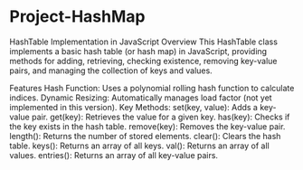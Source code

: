 # Project-HashMap
HashTable Implementation in JavaScript
Overview
This HashTable class implements a basic hash table (or hash map) in JavaScript, providing methods for adding, retrieving, checking existence, removing key-value pairs, and managing the collection of keys and values.

Features
Hash Function: Uses a polynomial rolling hash function to calculate indices.
Dynamic Resizing: Automatically manages load factor (not yet implemented in this version).
Key Methods:
set(key, value): Adds a key-value pair.
get(key): Retrieves the value for a given key.
has(key): Checks if the key exists in the hash table.
remove(key): Removes the key-value pair.
length(): Returns the number of stored elements.
clear(): Clears the hash table.
keys(): Returns an array of all keys.
val(): Returns an array of all values.
entries(): Returns an array of all key-value pairs.
